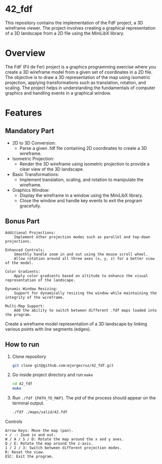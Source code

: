 # 42_fdf

This repository contains the implementation of the FdF project, a 3D wireframe viewer. The project involves creating a graphical representation of a 3D landscape from a 2D file using the MiniLibX library.

# Overview
The FdF (Fil de Fer) project is a graphics programming exercise where you create a 3D wireframe model from a given set of coordinates in a 2D file. The objective is to draw a 3D representation of the map using isometric projection, applying transformations such as translation, rotation, and scaling. The project helps in understanding the fundamentals of computer graphics and handling events in a graphical window.
# Features

## Mandatory Part

- 2D to 3D Conversion:
    - Parse a given .fdf file containing 2D coordinates to create a 3D wireframe.
- Isometric Projection:
    - Render the 3D wireframe using isometric projection to provide a clear view of the 3D landscape.
- Basic Transformations:
    - Implement translation, scaling, and rotation to manipulate the wireframe.
- Graphics Window:
    - Display the wireframe in a window using the MiniLibX library.
    - Close the window and handle key events to exit the program gracefully.

## Bonus Part

    Additional Projections:
        Implement other projection modes such as parallel and top-down projections.

    Enhanced Controls:
        Smoothly handle zoom in and out using the mouse scroll wheel.
        Allow rotation around all three axes (x, y, z) for a better view of the model.

    Color Gradients:
        Apply color gradients based on altitude to enhance the visual representation of the landscape.

    Dynamic Window Resizing:
        Support for dynamically resizing the window while maintaining the integrity of the wireframe.

    Multi-Map Support:
        Add the ability to switch between different .fdf maps loaded into the program.


Create a wireframe model representation of a 3D landscape by linking various points with line segments (edges).

## How to run

1. Clone repository
    ```bash
    git clone git@github.com:mjorgecruz/42_fdf.git
    ```

2. Go inside project directory and run `make`
    ```bash
    cd 42_fdf
    make
    ```
3. Run `./fdf {PATH_TO_MAP}`. The pid of the process should appear on the terminal output.
     ```bash
    ./fdf ./maps/valid/42.fdf 
    ```

Controls

    Arrow Keys: Move the map (pan).
    + / -: Zoom in and out.
    W / A / S / D: Rotate the map around the x and y axes.
    Q / E: Rotate the map around the z-axis.
    1 / 2 / 3: Switch between different projection modes.
    R: Reset the view.
    ESC: Exit the program.
